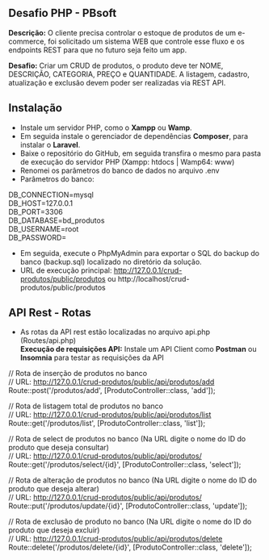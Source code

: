 ## Desafio PHP - PBsoft 

<b>Descrição:</b>
O cliente precisa controlar o estoque de produtos de um e-commerce, foi solicitado
um sistema WEB que controle esse fluxo e os endpoints REST para que no futuro
seja feito um app.

<b>Desafio:</b> Criar um CRUD de produtos, o produto deve ter NOME, DESCRIÇÃO, CATEGORIA,
PREÇO e QUANTIDADE. A listagem, cadastro, atualização e exclusão devem poder
ser realizadas via REST API.


## Instalação

- Instale um servidor PHP, como o <b>Xampp</b> ou <b>Wamp</b>. 
- Em seguida instale o gerenciador de dependências <b>Composer</b>, para instalar o <b>Laravel</b>.
- Baixe o repositório do GitHub, em seguida transfira o mesmo para pasta de execução do servidor PHP (Xampp: htdocs | Wamp64: www)
- Renomei os parâmetros do banco de dados no arquivo .env
- Parâmetros do banco:

DB_CONNECTION=mysql<br>
DB_HOST=127.0.0.1<br>
DB_PORT=3306<br>
DB_DATABASE=bd_produtos<br>
DB_USERNAME=root<br>
DB_PASSWORD=

- Em seguida, execute o PhpMyAdmin para exportar o SQL do backup do banco (backup.sql) localizado no diretório da solução.
- URL de execução principal: http://127.0.0.1/crud-produtos/public/produtos ou http://localhost/crud-produtos/public/produtos

## API Rest - Rotas

- As rotas da API rest estão localizadas no arquivo api.php (Routes/api.php) <br>
<b>Execução de requisições API:</b> Instale um API Client como <b>Postman</b> ou <b>Insomnia</b> para testar as requisições da API</b>

// Rota de inserção de produtos no banco <br>
// URL: http://127.0.0.1/crud-produtos/public/api/produtos/add <br>
Route::post('/produtos/add',  [ProdutoController::class, 'add']);

// Rota de listagem total de produtos no banco <br>
// URL: http://127.0.0.1/crud-produtos/public/api/produtos/list <br>
Route::get('/produtos/list',  [ProdutoController::class, 'list']);

// Rota de select de produtos no banco (Na URL digite o nome do ID do produto que deseja consultar) <br>
// URL: http://127.0.0.1/crud-produtos/public/api/produtos/ <br>
Route::get('/produtos/select/{id}',  [ProdutoController::class, 'select']);

// Rota de alteração de produtos no banco (Na URL digite o nome do ID do produto que deseja alterar) <br>
// URL: http://127.0.0.1/crud-produtos/public/api/produtos/ <br>
Route::put('/produtos/update/{id}',  [ProdutoController::class, 'update']);

// Rota de exclusão de produto no banco (Na URL digite o nome do ID do produto que deseja excluir) <br>
// URL: http://127.0.0.1/crud-produtos/public/api/produtos/delete <br>
Route::delete('/produtos/delete/{id}',  [ProdutoController::class, 'delete']);
